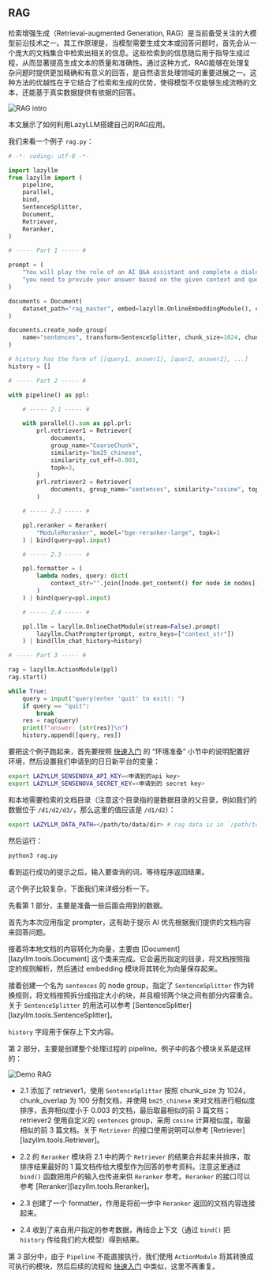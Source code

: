## RAG

检索增强生成（Retrieval-augmented Generation, RAG）是当前备受关注的大模型前沿技术之一。其工作原理是，当模型需要生成文本或回答问题时，首先会从一个庞大的文档集合中检索出相关的信息。这些检索到的信息随后用于指导生成过程，从而显著提高生成文本的质量和准确性。通过这种方式，RAG能够在处理复杂问题时提供更加精确和有意义的回答，是自然语言处理领域的重要进展之一。这种方法的优越性在于它结合了检索和生成的优势，使得模型不仅能够生成流畅的文本，还能基于真实数据提供有依据的回答。

![RAG intro](../assets/rag-intro.png)

本文展示了如何利用LazyLLM搭建自己的RAG应用。

我们来看一个例子 `rag.py`：

```python
# -*- coding: utf-8 -*-

import lazyllm
from lazyllm import (
    pipeline,
    parallel,
    bind,
    SentenceSplitter,
    Document,
    Retriever,
    Reranker,
)

# ----- Part 1 ----- #

prompt = (
    "You will play the role of an AI Q&A assistant and complete a dialogue task. In this task, "
    "you need to provide your answer based on the given context and question."
)

documents = Document(
    dataset_path="rag_master", embed=lazyllm.OnlineEmbeddingModule(), create_ui=False
)

documents.create_node_group(
    name="sentences", transform=SentenceSplitter, chunk_size=1024, chunk_overlap=100
)

# history has the form of [[query1, answer1], [quer2, answer2], ...]
history = []

# ----- Part 2 ----- #

with pipeline() as ppl:

    # ----- 2.1 ----- #

    with parallel().sum as ppl.prl:
        prl.retriever1 = Retriever(
            documents,
            group_name="CoarseChunk",
            similarity="bm25_chinese",
            similarity_cut_off=0.003,
            topk=3,
        )
        prl.retriever2 = Retriever(
            documents, group_name="sentences", similarity="cosine", topk=3
        )

    # ----- 2.2 ----- #

    ppl.reranker = Reranker(
        "ModuleReranker", model="bge-reranker-large", topk=1
    ) | bind(query=ppl.input)

    # ----- 2.3 ----- #

    ppl.formatter = (
        lambda nodes, query: dict(
            context_str="".join([node.get_content() for node in nodes]), query=query
        )
    ) | bind(query=ppl.input)

    # ----- 2.4 ----- #

    ppl.llm = lazyllm.OnlineChatModule(stream=False).prompt(
        lazyllm.ChatPrompter(prompt, extro_keys=["context_str"])
    ) | bind(llm_chat_history=history)

# ----- Part 3 ----- #

rag = lazyllm.ActionModule(ppl)
rag.start()

while True:
    query = input("query(enter 'quit' to exit): ")
    if query == "quit":
        break
    res = rag(query)
    print(f"answer: {str(res)}\n")
    history.append([query, res])
```

要把这个例子跑起来，首先要按照 [快速入门](../index.md) 的 “环境准备” 小节中的说明配置好环境，然后设置我们申请到的日日新平台的变量：

```bash
export LAZYLLM_SENSENOVA_API_KEY=<申请到的api key>
export LAZYLLM_SENSENOVA_SECRET_KEY=<申请到的 secret key>
```

和本地需要检索的文档目录（注意这个目录指的是数据目录的父目录，例如我们的数据位于 `/d1/d2/d3/`，那么这里的值应该是 `/d1/d2`）：

```bash
export LAZYLLM_DATA_PATH=</path/to/data/dir> # rag data is in `/path/to/data/dir/rag_master` in this example
```

然后运行：

```bash
python3 rag.py
```

看到运行成功的提示之后，输入要查询的词，等待程序返回结果。

这个例子比较复杂，下面我们来详细分析一下。

先看第 1 部分，主要是准备一些后面会用到的数据。

首先为本次应用指定 prompter，这有助于提示 AI 优先根据我们提供的文档内容来回答问题。

接着将本地文档的内容转化为向量，主要由 [Document][lazyllm.tools.Document] 这个类来完成。它会遍历指定的目录，将文档按照指定的规则解析，然后通过 embedding 模块将其转化为向量保存起来。

接着创建一个名为 `sentences` 的 node group，指定了 `SentenceSplitter` 作为转换规则，将文档按照拆分成指定大小的块，并且相邻两个块之间有部分内容重合。关于 `SentenceSplitter` 的用法可以参考 [SentenceSplitter][lazyllm.tools.SentenceSplitter]。

`history` 字段用于保存上下文内容。

第 2 部分，主要是创建整个处理过程的 pipeline。例子中的各个模块关系是这样的：

![Demo RAG](../assets/rag-demo.png)

* 2.1 添加了 retriever1，使用 `SentenceSplitter` 按照 chunk_size 为 1024，chunk_overlap 为 100 分割文档，并使用 `bm25_chinese` 来对文档进行相似度排序，丢弃相似度小于 0.003 的文档，最后取最相似的前 3 篇文档；retriever2 使用自定义的 `sentences` group，采用 `cosine` 计算相似度，取最相似的前 3 篇文档。关于 `Retriever` 的接口使用说明可以参考 [Retriever][lazyllm.tools.Retriever]。

* 2.2 的 `Reranker` 模块将 2.1 中的两个 `Retriever` 的结果合并起来并排序，取排序结果最好的 1 篇文档传给大模型作为回答的参考资料。注意这里通过 `bind()` 函数把用户的输入也传进来供 `Reranker` 参考。`Reranker` 的接口可以参考 [Reranker][lazyllm.tools.Reranker]。

* 2.3 创建了一个 formatter，作用是将前一步中 `Reranker` 返回的文档内容连接起来。

* 2.4 收到了来自用户指定的参考数据，再结合上下文（通过 `bind()` 把 `history` 传给我们的大模型）得到结果。

第 3 部分中，由于 `Pipeline` 不能直接执行，我们使用 `ActionModule` 将其转换成可执行的模块，然后后续的流程和 [快速入门](../index.md) 中类似，这里不再重复。
